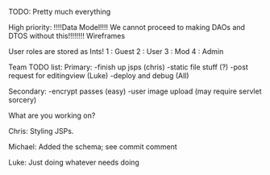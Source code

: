 TODO:
Pretty much everything

High priority:
!!!!Data Model!!!! We cannot proceed to making DAOs and DTOS without this!!!!!!!!
Wireframes

User roles are stored as Ints!
1 : Guest
2 : User
3 : Mod
4 : Admin

Team TODO list:
Primary: -finish up jsps (chris)
         -static file stuff (?)
         -post request for editingview (Luke)
         -deploy and debug (All)
         
Secondary: -encrypt passes (easy)
           -user image upload (may require servlet sorcery)

What are you working on?

Chris: Styling JSPs.

Michael: Added the schema; see commit comment

Luke: Just doing whatever needs doing
